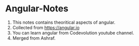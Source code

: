 # Angular-Notes

1. This notes contains theoritical aspects of angular.
2. Collected from https://angular.io
3. You can learn angular from Codevolution youtube channel.
4. Merged from Ashraf.